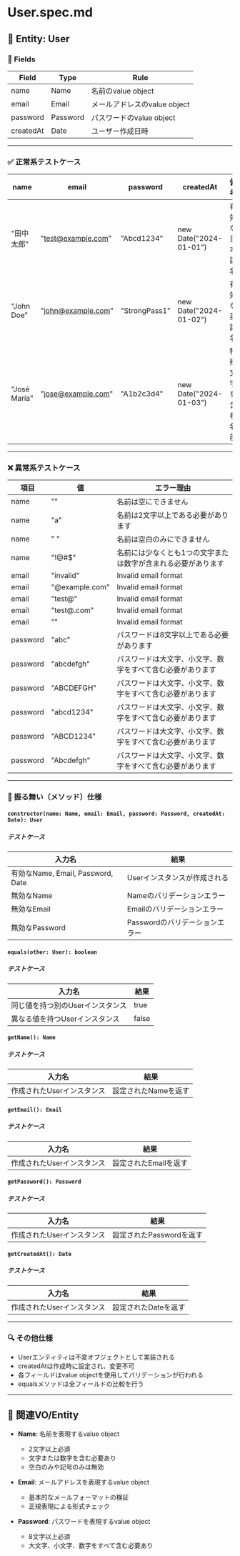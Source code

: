 # User.spec.md

## 🧪 Entity: User

### 🔑 Fields

| Field      | Type     | Rule                                |
|------------|----------|-------------------------------------|
| name       | Name     | 名前のvalue object                   |
| email      | Email    | メールアドレスのvalue object          |
| password   | Password | パスワードのvalue object             |
| createdAt  | Date     | ユーザー作成日時                     |

---

### ✅ 正常系テストケース

| name         | email               | password      | createdAt                  | 備考                  |
|--------------|---------------------|---------------|----------------------------|-----------------------|
| "田中太郎"    | "test@example.com"  | "Abcd1234"    | new Date("2024-01-01")    | 有効な日本語名        |
| "John Doe"   | "john@example.com"  | "StrongPass1" | new Date("2024-01-02")    | 有効な英語名          |
| "José María" | "jose@example.com"  | "A1b2c3d4"    | new Date("2024-01-03")    | 特殊文字を含む名前    |

---

### ❌ 異常系テストケース

| 項目      | 値                 | エラー理由                     |
|-----------|--------------------|-------------------------------|
| name      | ""                 | 名前は空にできません           |
| name      | "a"                | 名前は2文字以上である必要があります |
| name      | "   "              | 名前は空白のみにできません      |
| name      | "!@#$"             | 名前には少なくとも1つの文字または数字が含まれる必要があります |
| email     | "invalid"          | Invalid email format          |
| email     | "@example.com"     | Invalid email format          |
| email     | "test@"            | Invalid email format          |
| email     | "test@.com"        | Invalid email format          |
| email     | ""                 | Invalid email format          |
| password  | "abc"              | パスワードは8文字以上である必要があります |
| password  | "abcdefgh"         | パスワードは大文字、小文字、数字をすべて含む必要があります |
| password  | "ABCDEFGH"         | パスワードは大文字、小文字、数字をすべて含む必要があります |
| password  | "abcd1234"         | パスワードは大文字、小文字、数字をすべて含む必要があります |
| password  | "ABCD1234"         | パスワードは大文字、小文字、数字をすべて含む必要があります |
| password  | "Abcdefgh"         | パスワードは大文字、小文字、数字をすべて含む必要があります |

---

### 🔄 振る舞い（メソッド）仕様

#### `constructor(name: Name, email: Email, password: Password, createdAt: Date): User`

##### テストケース

| 入力名                               | 結果                    |
|--------------------------------------|------------------------|
| 有効なName, Email, Password, Date    | Userインスタンスが作成される |
| 無効なName                           | Nameのバリデーションエラー  |
| 無効なEmail                          | Emailのバリデーションエラー |
| 無効なPassword                       | Passwordのバリデーションエラー |

#### `equals(other: User): boolean`

##### テストケース

| 入力名                               | 結果                    |
|--------------------------------------|------------------------|
| 同じ値を持つ別のUserインスタンス      | true                   |
| 異なる値を持つUserインスタンス        | false                  |

#### `getName(): Name`

##### テストケース

| 入力名                               | 結果                    |
|--------------------------------------|------------------------|
| 作成されたUserインスタンス            | 設定されたNameを返す     |

#### `getEmail(): Email`

##### テストケース

| 入力名                               | 結果                    |
|--------------------------------------|------------------------|
| 作成されたUserインスタンス            | 設定されたEmailを返す    |

#### `getPassword(): Password`

##### テストケース

| 入力名                               | 結果                    |
|--------------------------------------|------------------------|
| 作成されたUserインスタンス            | 設定されたPasswordを返す |

#### `getCreatedAt(): Date`

##### テストケース

| 入力名                               | 結果                    |
|--------------------------------------|------------------------|
| 作成されたUserインスタンス            | 設定されたDateを返す     |

---

### 🔍 その他仕様

- Userエンティティは不変オブジェクトとして実装される
- createdAtは作成時に設定され、変更不可
- 各フィールドはvalue objectを使用してバリデーションが行われる
- equalsメソッドは全フィールドの比較を行う

---

## 🔗 関連VO/Entity

- **Name**: 名前を表現するvalue object
  - 2文字以上必須
  - 文字または数字を含む必要あり
  - 空白のみや記号のみは無効

- **Email**: メールアドレスを表現するvalue object
  - 基本的なメールフォーマットの検証
  - 正規表現による形式チェック

- **Password**: パスワードを表現するvalue object
  - 8文字以上必須
  - 大文字、小文字、数字をすべて含む必要あり
